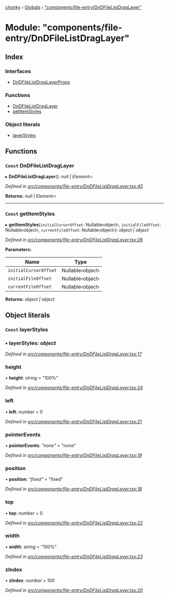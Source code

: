 [chonky](../README.md) › [Globals](../globals.md) › ["components/file-entry/DnDFileListDragLayer"](_components_file_entry_dndfilelistdraglayer_.md)

# Module: "components/file-entry/DnDFileListDragLayer"

## Index

### Interfaces

* [DnDFileListDragLayerProps](../interfaces/_components_file_entry_dndfilelistdraglayer_.dndfilelistdraglayerprops.md)

### Functions

* [DnDFileListDragLayer](_components_file_entry_dndfilelistdraglayer_.md#const-dndfilelistdraglayer)
* [getItemStyles](_components_file_entry_dndfilelistdraglayer_.md#const-getitemstyles)

### Object literals

* [layerStyles](_components_file_entry_dndfilelistdraglayer_.md#const-layerstyles)

## Functions

### `Const` DnDFileListDragLayer

▸ **DnDFileListDragLayer**(): *null | Element‹›*

*Defined in [src/components/file-entry/DnDFileListDragLayer.tsx:45](https://github.com/TimboKZ/Chonky/blob/2de2c80/src/components/file-entry/DnDFileListDragLayer.tsx#L45)*

**Returns:** *null | Element‹›*

___

### `Const` getItemStyles

▸ **getItemStyles**(`initialCursorOffset`: Nullable‹object›, `initialFileOffset`: Nullable‹object›, `currentFileOffset`: Nullable‹object›): *object | object*

*Defined in [src/components/file-entry/DnDFileListDragLayer.tsx:26](https://github.com/TimboKZ/Chonky/blob/2de2c80/src/components/file-entry/DnDFileListDragLayer.tsx#L26)*

**Parameters:**

Name | Type |
------ | ------ |
`initialCursorOffset` | Nullable‹object› |
`initialFileOffset` | Nullable‹object› |
`currentFileOffset` | Nullable‹object› |

**Returns:** *object | object*

## Object literals

### `Const` layerStyles

### ▪ **layerStyles**: *object*

*Defined in [src/components/file-entry/DnDFileListDragLayer.tsx:17](https://github.com/TimboKZ/Chonky/blob/2de2c80/src/components/file-entry/DnDFileListDragLayer.tsx#L17)*

###  height

• **height**: *string* = "100%"

*Defined in [src/components/file-entry/DnDFileListDragLayer.tsx:24](https://github.com/TimboKZ/Chonky/blob/2de2c80/src/components/file-entry/DnDFileListDragLayer.tsx#L24)*

###  left

• **left**: *number* = 0

*Defined in [src/components/file-entry/DnDFileListDragLayer.tsx:21](https://github.com/TimboKZ/Chonky/blob/2de2c80/src/components/file-entry/DnDFileListDragLayer.tsx#L21)*

###  pointerEvents

• **pointerEvents**: *"none"* = "none"

*Defined in [src/components/file-entry/DnDFileListDragLayer.tsx:19](https://github.com/TimboKZ/Chonky/blob/2de2c80/src/components/file-entry/DnDFileListDragLayer.tsx#L19)*

###  position

• **position**: *"fixed"* = "fixed"

*Defined in [src/components/file-entry/DnDFileListDragLayer.tsx:18](https://github.com/TimboKZ/Chonky/blob/2de2c80/src/components/file-entry/DnDFileListDragLayer.tsx#L18)*

###  top

• **top**: *number* = 0

*Defined in [src/components/file-entry/DnDFileListDragLayer.tsx:22](https://github.com/TimboKZ/Chonky/blob/2de2c80/src/components/file-entry/DnDFileListDragLayer.tsx#L22)*

###  width

• **width**: *string* = "100%"

*Defined in [src/components/file-entry/DnDFileListDragLayer.tsx:23](https://github.com/TimboKZ/Chonky/blob/2de2c80/src/components/file-entry/DnDFileListDragLayer.tsx#L23)*

###  zIndex

• **zIndex**: *number* = 100

*Defined in [src/components/file-entry/DnDFileListDragLayer.tsx:20](https://github.com/TimboKZ/Chonky/blob/2de2c80/src/components/file-entry/DnDFileListDragLayer.tsx#L20)*
